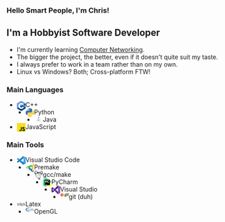 ### Hello Smart People, I'm Chris!

## I'm a Hobbyist Software Developer

- I'm currently learning [Computer Networking](https://www.pearson.com/us/higher-education/program/Kurose-Computer-Networking-A-Top-Down-Approach-7th-Edition/PGM1101673.html).
- The bigger the project, the better, even if it doesn't quite suit my taste.
- I always prefer to work in a team rather than on my own.
- Linux vs Windows? Both; Cross-platform FTW!

### Main Languages
- <img align="left" width="20px" src="images/c%2B%2B.png">C++
- <img align="left" width="20px" src="images/python.png">Python
- <img align="left" width="20px" src="images/java.jpg">Java
- <img align="left" width="20px" src="images/js.png">JavaScript

### Main Tools
- <img align="left" width="20px" src="images/vsc.png">Visual Studio Code
- <img align="left" width="20px" src="images/premake.png">Premake
- <img align="left" width="20px" src="images/gnu.png">gcc/make
- <img align="left" width="20px" src="images/pycharm.png">PyCharm
- <img align="left" width="20px" src="images/vs.png">Visual Studio
- <img align="left" width="20px" src="images/git.png">git (duh)
- <img align="left" width="20px" src="images/latex.jpg">Latex
- <img align="left" width="20px" src="images/opengl.png">OpenGL
